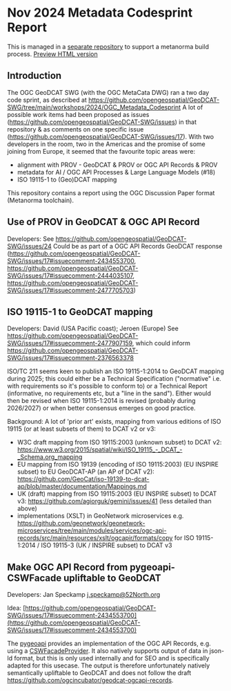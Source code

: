 # Nov 2024 Metadata Codesprint Report

This is managed in a [separate repository](https://github.com/ogcincubator/metadata-codesprint2024) to support a metanorma build process.
[Preview HTML version](https://ogcincubator.github.io/metadata-codesprint2024/document.html)

## Introduction
The OGC GeoDCAT SWG (with the OGC MetaCata DWG) ran a two day code sprint, as described at https://github.com/opengeospatial/GeoDCAT-SWG/tree/main/workshops/2024/OGC_Metadata_Codesprint
A lot of possible work items had been proposed as issues (https://github.com/opengeospatial/GeoDCAT-SWG/issues) in that repository & as comments on one specific issue (https://github.com/opengeospatial/GeoDCAT-SWG/issues/17). With two developers in the room, two in the Americas and the promise of some joining from Europe, it seemed that the favourite topic areas were:
* alignment with PROV - GeoDCAT & PROV or OGC API Records & PROV 
* metadata for AI / OGC API Processes & Large Language Models (#18)
* ISO 19115-1 to (Geo)DCAT mapping 

This repository contains a report using the OGC Discussion Paper format (Metanorma toolchain).

## Use of PROV in GeoDCAT & OGC API Record
Developers: 
See https://github.com/opengeospatial/GeoDCAT-SWG/issues/24
Could be as part of a OGC API Records GeoDCAT response (https://github.com/opengeospatial/GeoDCAT-SWG/issues/17#issuecomment-2434553700, https://github.com/opengeospatial/GeoDCAT-SWG/issues/17#issuecomment-2444035107, https://github.com/opengeospatial/GeoDCAT-SWG/issues/17#issuecomment-2477705703)

## ISO 19115-1 to GeoDCAT mapping
Developers: David (USA Pacific coast); Jeroen (Europe)
See https://github.com/opengeospatial/GeoDCAT-SWG/issues/17#issuecomment-2477907159, which could inform https://github.com/opengeospatial/GeoDCAT-SWG/issues/17#issuecomment-2376563378

ISO/TC 211 seems keen to publish an ISO 19115-1:2014 to GeoDCAT mapping during 2025; this could either be a Technical Specification ("normative" i.e. with requirements so it's possible to conform to) or a Technical Report (informative, no requirements etc, but a "line in the sand"). Either would then be revised when ISO 19115-1:2014 is revised (probably during 2026/2027) or when better consensus emerges on good practice.

Background:
A lot of 'prior art' exists, mapping from various editions of ISO 19115 (or at least subsets of them) to DCAT v2 or v3:
* W3C draft mapping from ISO 19115:2003 (unknown subset) to DCAT v2: [https://www.w3.org/2015/spatial/wiki/ISO_19115_-_DCAT_-_Schema.org_mapping ](https://www.w3.org/2015/spatial/wiki/ISO_19115_-_DCAT_-_Schema.html)
* EU mapping from ISO 19139 (encoding of ISO 19115:2003) (EU INSPIRE subset) to EU GeoDCAT-AP (an AP of DCAT v2): https://github.com/GeoCat/iso-19139-to-dcat-ap/blob/master/documentation/Mappings.md
* UK (draft) mapping from ISO 19115:2003 (EU INSPIRE subset) to DCAT v3: https://github.com/agiorguk/gemini/issues/41 (less detailed than above)
* implementations (XSLT) in GeoNetwork microservices e.g. https://github.com/geonetwork/geonetwork-microservices/tree/main/modules/services/ogc-api-records/src/main/resources/xslt/ogcapir/formats/copy for ISO 19115-1:2014 / ISO 19115-3 (UK / INSPIRE subset) to DCAT v3

## Make OGC API Record from pygeoapi-CSWFacade upliftable to GeoDCAT

Developers: Jan Speckamp <j.speckamp@52North.org>

Idea: [https://github.com/opengeospatial/GeoDCAT-SWG/issues/17#issuecomment-2434553700](https://github.com/opengeospatial/GeoDCAT-SWG/issues/17#issuecomment-2434553700)

The [pygeoapi](https://github.com/geopython/pygeoapi) provides an implementation of the OGC API Records, e.g. using a [CSWFacadeProvider](https://github.com/geopython/pygeoapi/blob/31480af845dd770b22f2e5616f7fd1f67b65938a/pygeoapi/provider/csw_facade.py). It also natively supports output of data in json-ld format, but this is only used internally and for SEO and is specifically adapted for this usecase. The output is therefore unfortunately natively semantically upliftable to GeoDCAT and does not follow the draft https://github.com/ogcincubator/geodcat-ogcapi-records.

